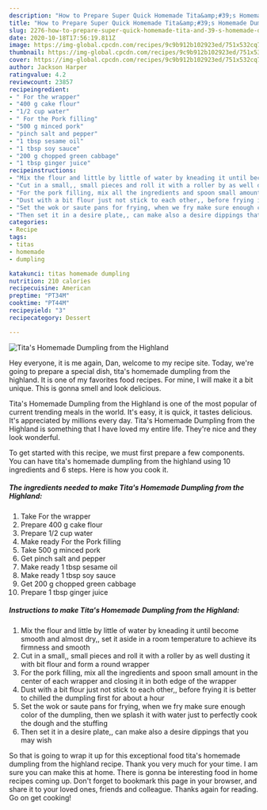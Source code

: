 ```yaml
---
description: "How to Prepare Super Quick Homemade Tita&amp;#39;s Homemade Dumpling from the Highland"
title: "How to Prepare Super Quick Homemade Tita&amp;#39;s Homemade Dumpling from the Highland"
slug: 2276-how-to-prepare-super-quick-homemade-tita-and-39-s-homemade-dumpling-from-the-highland
date: 2020-10-18T17:56:19.811Z
image: https://img-global.cpcdn.com/recipes/9c9b912b102923ed/751x532cq70/titas-homemade-dumpling-from-the-highland-recipe-main-photo.jpg
thumbnail: https://img-global.cpcdn.com/recipes/9c9b912b102923ed/751x532cq70/titas-homemade-dumpling-from-the-highland-recipe-main-photo.jpg
cover: https://img-global.cpcdn.com/recipes/9c9b912b102923ed/751x532cq70/titas-homemade-dumpling-from-the-highland-recipe-main-photo.jpg
author: Jackson Harper
ratingvalue: 4.2
reviewcount: 23857
recipeingredient:
- " For the wrapper"
- "400 g cake flour"
- "1/2 cup water"
- " For the Pork filling"
- "500 g minced pork"
- "pinch salt and pepper"
- "1 tbsp sesame oil"
- "1 tbsp soy sauce"
- "200 g chopped green cabbage"
- "1 tbsp ginger juice"
recipeinstructions:
- "Mix the flour and little by little of water by kneading it until become smooth and almost dry,, set it aside in a room temperature to achieve its firmness and smooth"
- "Cut in a small,, small pieces and roll it with a roller by as well dusting it with bit flour and form a round wrapper"
- "For the pork filling, mix all the ingredients and spoon small amount in the center of each wrapper and closing it in both edge of the wrapper"
- "Dust with a bit flour just not stick to each other,, before frying it is better to chilled the dumpling first for about a hour"
- "Set the wok or saute pans for frying, when we fry make sure enough color of the dumpling, then we splash it with water just to perfectly cook the dough and the stuffing"
- "Then set it in a desire plate,, can make also a desire dippings that you may wish"
categories:
- Recipe
tags:
- titas
- homemade
- dumpling

katakunci: titas homemade dumpling 
nutrition: 210 calories
recipecuisine: American
preptime: "PT34M"
cooktime: "PT44M"
recipeyield: "3"
recipecategory: Dessert

---
```



![Tita&#39;s Homemade Dumpling from the Highland](https://img-global.cpcdn.com/recipes/9c9b912b102923ed/751x532cq70/titas-homemade-dumpling-from-the-highland-recipe-main-photo.jpg)

Hey everyone, it is me again, Dan, welcome to my recipe site. Today, we're going to prepare a special dish, tita&#39;s homemade dumpling from the highland. It is one of my favorites food recipes. For mine, I will make it a bit unique. This is gonna smell and look delicious.

Tita&#39;s Homemade Dumpling from the Highland is one of the most popular of current trending meals in the world. It's easy, it is quick, it tastes delicious. It's appreciated by millions every day. Tita&#39;s Homemade Dumpling from the Highland is something that I have loved my entire life. They're nice and they look wonderful.




To get started with this recipe, we must first prepare a few components. You can have tita&#39;s homemade dumpling from the highland using 10 ingredients and 6 steps. Here is how you cook it.

<!--inarticleads1-->

##### The ingredients needed to make Tita&#39;s Homemade Dumpling from the Highland:

1. Take  For the wrapper
1. Prepare 400 g cake flour
1. Prepare 1/2 cup water
1. Make ready  For the Pork filling
1. Take 500 g minced pork
1. Get pinch salt and pepper
1. Make ready 1 tbsp sesame oil
1. Make ready 1 tbsp soy sauce
1. Get 200 g chopped green cabbage
1. Prepare 1 tbsp ginger juice




<!--inarticleads2-->

##### Instructions to make Tita&#39;s Homemade Dumpling from the Highland:

1. Mix the flour and little by little of water by kneading it until become smooth and almost dry,, set it aside in a room temperature to achieve its firmness and smooth
1. Cut in a small,, small pieces and roll it with a roller by as well dusting it with bit flour and form a round wrapper
1. For the pork filling, mix all the ingredients and spoon small amount in the center of each wrapper and closing it in both edge of the wrapper
1. Dust with a bit flour just not stick to each other,, before frying it is better to chilled the dumpling first for about a hour
1. Set the wok or saute pans for frying, when we fry make sure enough color of the dumpling, then we splash it with water just to perfectly cook the dough and the stuffing
1. Then set it in a desire plate,, can make also a desire dippings that you may wish




So that is going to wrap it up for this exceptional food tita&#39;s homemade dumpling from the highland recipe. Thank you very much for your time. I am sure you can make this at home. There is gonna be interesting food in home recipes coming up. Don't forget to bookmark this page in your browser, and share it to your loved ones, friends and colleague. Thanks again for reading. Go on get cooking!
